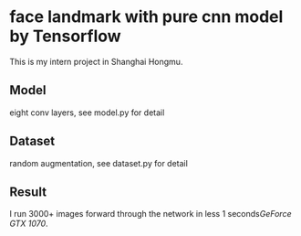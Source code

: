# face landmark with pure cnn model by Tensorflow
This is my intern project in Shanghai Hongmu.

## Model
eight conv layers, see model.py for detail

## Dataset
random augmentation, see dataset.py for detail

## Result
I run 3000+ images forward through the network in less 1 seconds*GeForce GTX 1070*.